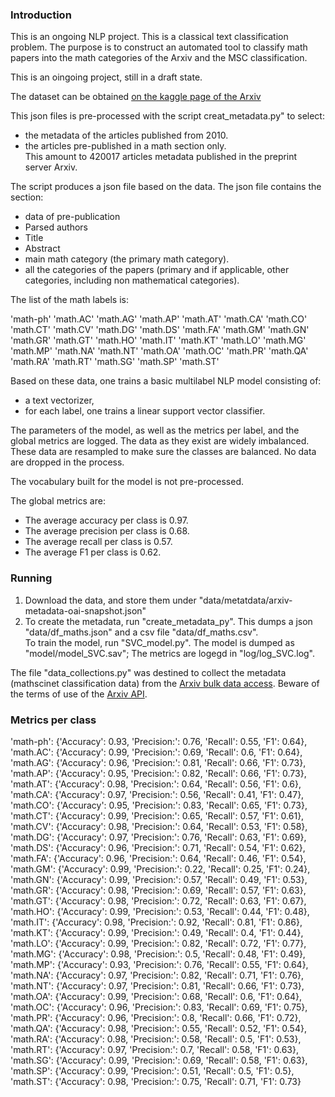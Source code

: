 
### Introduction
This is an ongoing NLP project. This is a classical text classification problem.
The purpose is to construct an automated tool to classify math papers into the math categories of the Arxiv and the MSC classification. 

This is an oingoing project, still in a draft state.  

The dataset can be obtained [on the kaggle page of the Arxiv](https://www.kaggle.com/Cornell-University/arxiv)

This json files is pre-processed with the script creat_metadata.py" to select: 
<ul>
<li> the metadata of the articles published from 2010. </li>
<li> the articles pre-published in a math section only. </li>
This amount to 420017 articles metadata published in the preprint server Arxiv. 
</ul>

The script produces a json file based on the data. The json file contains the section:
<ul>
<li> data of pre-publication</li>
<li> Parsed authors</li>
<li> Title</li>
<li> Abstract</li>
<li> main math category (the primary math category).</li>
<li> all the categories of the papers (primary and if applicable, other categories, including non mathematical categories).</li> 
</ul>

The list of the math labels is: 

'math-ph' 'math.AC' 'math.AG' 'math.AP' 'math.AT' 'math.CA' 'math.CO'  
'math.CT' 'math.CV' 'math.DG' 'math.DS' 'math.FA' 'math.GM' 'math.GN'  
'math.GR' 'math.GT' 'math.HO' 'math.IT' 'math.KT' 'math.LO' 'math.MG'  
'math.MP' 'math.NA' 'math.NT' 'math.OA' 'math.OC' 'math.PR' 'math.QA'  
'math.RA' 'math.RT' 'math.SG' 'math.SP' 'math.ST'

Based on these data, one trains a basic multilabel NLP model consisting of: 
<ul>
<li> a text vectorizer,</li> 
<li> for each label, one trains a linear support vector classifier.</li> 
</ul>
The parameters of the model, as well as the metrics per label, and the global metrics are logged. The data as they exist are widely imbalanced. These data are resampled to make sure the classes are balanced. No data are dropped in the process. 

The vocabulary built for the model is not pre-processed. 

The global metrics are:
<ul>
<li> The average accuracy per class is 0.97.</li> 
<li> The average precision per class is 0.68.</li> 
<li> The average recall per class is 0.57.</li> 
<li> The average F1 per class is 0.62.</li> 
</ul>


### Running
<ol>
<li> Download the data, and store them under  
"data/metatdata/arxiv-metadata-oai-snapshot.json"
</li>
<li> To create the metadata, run "create_metadata_py". This dumps a json "data/df_maths.json" and a csv file "data/df_maths.csv".</li>
</li> To train the model, run "SVC_model.py". The model is dumped as "model/model_SVC.sav"; The metrics are logegd in "log/log_SVC.log".
</li>
</ol>


The file "data_collections.py" was destined to collect the metadata (mathscinet classification data) from the [Arxiv bulk data access](https://arxiv.org/help/bulk_data). Beware of the terms of use of the [Arxiv API](https://arxiv.org/help/api/tou). 


### Metrics per class


'math-ph': {'Accuracy': 0.93, 'Precision:': 0.76, 'Recall': 0.55, 'F1': 0.64},  
'math.AC': {'Accuracy': 0.99, 'Precision:': 0.69, 'Recall': 0.6, 'F1': 0.64},  
'math.AG': {'Accuracy': 0.96, 'Precision:': 0.81, 'Recall': 0.66, 'F1': 0.73},  
'math.AP': {'Accuracy': 0.95, 'Precision:': 0.82, 'Recall': 0.66, 'F1': 0.73},  
'math.AT': {'Accuracy': 0.98, 'Precision:': 0.64, 'Recall': 0.56, 'F1': 0.6},  
'math.CA': {'Accuracy': 0.97, 'Precision:': 0.56, 'Recall': 0.41, 'F1': 0.47},  
'math.CO': {'Accuracy': 0.95, 'Precision:': 0.83, 'Recall': 0.65, 'F1': 0.73},  
'math.CT': {'Accuracy': 0.99, 'Precision:': 0.65, 'Recall': 0.57, 'F1': 0.61},  
'math.CV': {'Accuracy': 0.98, 'Precision:': 0.64, 'Recall': 0.53, 'F1': 0.58},  
'math.DG': {'Accuracy': 0.97, 'Precision:': 0.76, 'Recall': 0.63, 'F1': 0.69},  
'math.DS': {'Accuracy': 0.96, 'Precision:': 0.71, 'Recall': 0.54, 'F1': 0.62},  
'math.FA': {'Accuracy': 0.96, 'Precision:': 0.64, 'Recall': 0.46, 'F1': 0.54},  
'math.GM': {'Accuracy': 0.99, 'Precision:': 0.22, 'Recall': 0.25, 'F1': 0.24},  
'math.GN': {'Accuracy': 0.99, 'Precision:': 0.57, 'Recall': 0.49, 'F1': 0.53},  
'math.GR': {'Accuracy': 0.98, 'Precision:': 0.69, 'Recall': 0.57, 'F1': 0.63},  
'math.GT': {'Accuracy': 0.98, 'Precision:': 0.72, 'Recall': 0.63, 'F1': 0.67},  
'math.HO': {'Accuracy': 0.99, 'Precision:': 0.53, 'Recall': 0.44, 'F1': 0.48},  
'math.IT': {'Accuracy': 0.98, 'Precision:': 0.92, 'Recall': 0.81, 'F1': 0.86},  
'math.KT': {'Accuracy': 0.99, 'Precision:': 0.49, 'Recall': 0.4, 'F1': 0.44},  
'math.LO': {'Accuracy': 0.99, 'Precision:': 0.82, 'Recall': 0.72, 'F1': 0.77},  
'math.MG': {'Accuracy': 0.98, 'Precision:': 0.5, 'Recall': 0.48, 'F1': 0.49},  
'math.MP': {'Accuracy': 0.93, 'Precision:': 0.76, 'Recall': 0.55, 'F1': 0.64},  
'math.NA': {'Accuracy': 0.97, 'Precision:': 0.82, 'Recall': 0.71, 'F1': 0.76},  
'math.NT': {'Accuracy': 0.97, 'Precision:': 0.81, 'Recall': 0.66, 'F1': 0.73},  
'math.OA': {'Accuracy': 0.99, 'Precision:': 0.68, 'Recall': 0.6, 'F1': 0.64},  
'math.OC': {'Accuracy': 0.96, 'Precision:': 0.83, 'Recall': 0.69, 'F1': 0.75},   
'math.PR': {'Accuracy': 0.96, 'Precision:': 0.8, 'Recall': 0.66, 'F1': 0.72},  
'math.QA': {'Accuracy': 0.98, 'Precision:': 0.55, 'Recall': 0.52, 'F1': 0.54},  
'math.RA': {'Accuracy': 0.98, 'Precision:': 0.58, 'Recall': 0.5, 'F1': 0.53},  
'math.RT': {'Accuracy': 0.97, 'Precision:': 0.7, 'Recall': 0.58, 'F1': 0.63},  
'math.SG': {'Accuracy': 0.99, 'Precision:': 0.69, 'Recall': 0.58, 'F1': 0.63},  
'math.SP': {'Accuracy': 0.99, 'Precision:': 0.51, 'Recall': 0.5, 'F1': 0.5},  
'math.ST': {'Accuracy': 0.98, 'Precision:': 0.75, 'Recall': 0.71, 'F1': 0.73}  